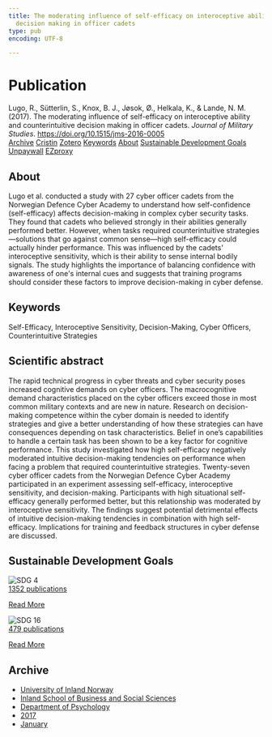 ```yaml
---
title: The moderating influence of self-efficacy on interoceptive ability and counterintuitive
  decision making in officer cadets
type: pub
encoding: UTF-8

---
```

<h1>Publication</h1>
<article id="csl-bib-container-X4BTXZM9" class="csl-bib-container">
  <div class="csl-bib-body"> <div class="csl-entry">Lugo, R., Sütterlin, S., Knox, B. J., Jøsok, Ø., Helkala, K., &#38; Lande, N. M. (2017). The moderating influence of self-efficacy on interoceptive ability and counterintuitive decision making in officer cadets. <i>Journal of Military Studies</i>. <a href="https://doi.org/10.1515/jms-2016-0005">https://doi.org/10.1515/jms-2016-0005</a></div> </div>
  <div class="csl-bib-buttons">
    <a href="#taxonomy-article-X4BTXZM9" alt="archive" class="csl-bib-button">Archive</a>
    <a href="https://app.cristin.no/results/show.jsf?id=1421324" alt="Cristin" class="csl-bib-button">Cristin</a>
    <a href="http://zotero.org/groups/5881554/items/X4BTXZM9" alt="Zotero" class="csl-bib-button">Zotero</a>
    <a href="#keywords-article-X4BTXZM9" alt="keywords" class="csl-bib-button">Keywords</a>
    <a href="#about-article-X4BTXZM9" alt="about_pub" class="csl-bib-button">About</a>
    <a href="#sdg-article-X4BTXZM9" alt="sdg" class="csl-bib-button">Sustainable Development Goals</a>
    <a href="https://sciendo.com/pdf/10.1515/jms-2016-0005" alt="Unpaywall" class="csl-bib-button">Unpaywall</a>
    <a href="https://sciendo.com/pdf/10.1515/jms-2016-0005" alt="EZproxy" class="csl-bib-button">EZproxy</a>
  </div>
  <div id="csl-bib-meta-container-X4BTXZM9"></div>
</article>
<div id="csl-bib-meta-X4BTXZM9" class="csl-bib-meta">
  <article id="about-article-X4BTXZM9" class="about_pub-article">
    <h1>About</h1>
    Lugo et al. conducted a study with 27 cyber officer cadets from the Norwegian Defence Cyber Academy to understand how self-confidence (self-efficacy) affects decision-making in complex cyber security tasks. They found that cadets who believed strongly in their abilities generally performed better. However, when tasks required counterintuitive strategies—solutions that go against common sense—high self-efficacy could actually hinder performance. This was influenced by the cadets' interoceptive sensitivity, which is their ability to sense internal bodily signals. The study highlights the importance of balancing confidence with awareness of one's internal cues and suggests that training programs should consider these factors to improve decision-making in cyber defense.
  </article>
  <article id="keywords-article-X4BTXZM9" class="keywords-article">
    <h1>Keywords</h1>
    Self-Efficacy, Interoceptive Sensitivity, Decision-Making, Cyber Officers, Counterintuitive Strategies
  </article>
  <article id="abstract-article-X4BTXZM9" class="abstract-article">
    <h1>Scientific abstract</h1>
    The rapid technical progress in cyber threats 
and cyber security poses increased cognitive demands on 
cyber officers. The macrocognitive demand characteristics 
placed on the cyber officers exceed those in most common 
military contexts and are new in nature. Research on 
decision-making competence within the cyber domain 
is needed to identify strategies and give a better understanding 
of how these strategies can have consequences 
depending on task characteristics. Belief in one’s capabilities 
to handle a certain task has been shown to be a key 
factor for cognitive performance. This study investigated 
how high self-efficacy negatively moderated intuitive 
decision-making tendencies on performance when facing 
a problem that required counterintuitive strategies. 
Twenty-seven cyber officer cadets from the Norwegian 
Defence Cyber Academy participated in an experiment 
assessing self-efficacy, interoceptive sensitivity, 
and decision-making. Participants with high situational 
self-efficacy generally performed better, but this relationship 
was moderated by interoceptive sensitivity. 
The findings suggest potential detrimental effects of 
intuitive decision-making tendencies in combination with 
high self-efficacy. Implications for training and feedback 
structures in cyber defense are discussed.
  </article>
  <article id="sdg-article-X4BTXZM9" class="sdg-article">
    <h1>Sustainable Development Goals</h1>
    <div class="sdg-container"><div id="sdg4" class="sdg">
        <img src="{{< params subfolder >}}images/sdg/sdg04_en.png" class="image" alt="SDG 4">
        <div class="sdg-overlay">
          <a href="{{< params subfolder >}}en/archive/?sdg=4#archive" class="sdg-publication-count"><span>1352</span> publications</a>
          <p><a href="https://sdgs.un.org/goals/goal4" class="sdg-read-more">Read More</a></p>
        </div>
      </div> <div id="sdg16" class="sdg">
        <img src="{{< params subfolder >}}images/sdg/sdg16_en.png" class="image" alt="SDG 16">
        <div class="sdg-overlay">
          <a href="{{< params subfolder >}}en/archive/?sdg=16#archive" class="sdg-publication-count"><span>479</span> publications</a>
          <p><a href="https://sdgs.un.org/goals/goal16" class="sdg-read-more">Read More</a></p>
        </div>
      </div></div>
  </article>
  <article id="taxonomy-article-X4BTXZM9" class="taxonomy-article">
    <h1>Archive</h1>
    <ul>
      <li><a href="{{< params subfolder >}}en/archive/?key=3DCRN523">University of Inland Norway</a></li>
      <li><a href="{{< params subfolder >}}en/archive/?key=DU8Q9LN9">Inland School of Business and Social Sciences</a></li>
      <li><a href="{{< params subfolder >}}en/archive/?key=KTD9NXA8">Department of Psychology</a></li>
      <li><a href="{{< params subfolder >}}en/archive/?key=E9KSSDJQ">2017</a></li>
      <li><a href="{{< params subfolder >}}en/archive/?key=WC86PEFJ">January</a></li>
    </ul>
  </article>
</div>
